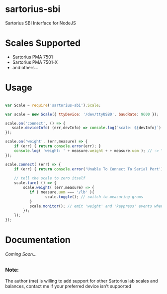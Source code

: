 # sartorius-sbi
Sartorius SBI Interface for NodeJS

# Scales Supported

- Sartorius PMA 7501
- Sartorius PMA 7501-X
- and others...

# Usage

```javascript

var Scale = require('sartorius-sbi').Scale;

var scale = new Scale({ ttyDevice: '/dev/ttyUSB0', baudRate: 9600 });

scale.on('connect', () => {
   scale.deviceInfo( (err,devInfo) => console.log(`scale: ${devInfo}`) ); // -> "scale: PMA7501-X00V1"
});

scale.on('weight', (err,measure) => {
    if (err) { return console.error(err); }
    console.log( 'weight: ' + measure.weight + + measure.uom ); // -> "weight: 0.0g"
});

scale.connect( (err) => {
    if (err) { return console.error('Unable To Connect To Serial Port'); }
  
    // tell the scale to zero itself
    scale.tare( () => {
        scale.weight( (err,measure) => {
           if ( measure.uom === '/lb' ){
                  scale.toggle(); // switch to measuring grams
           }
           scale.monitor(); // emit 'weight' and 'keypress' events whenever the scale changes
        });
    }); 
});

```

# Documentation
###### Coming Soon...

### Note:

The author (me) is willing to add support for other Sartorius lab scales and balances, contact me if your preferred device isn't supported

